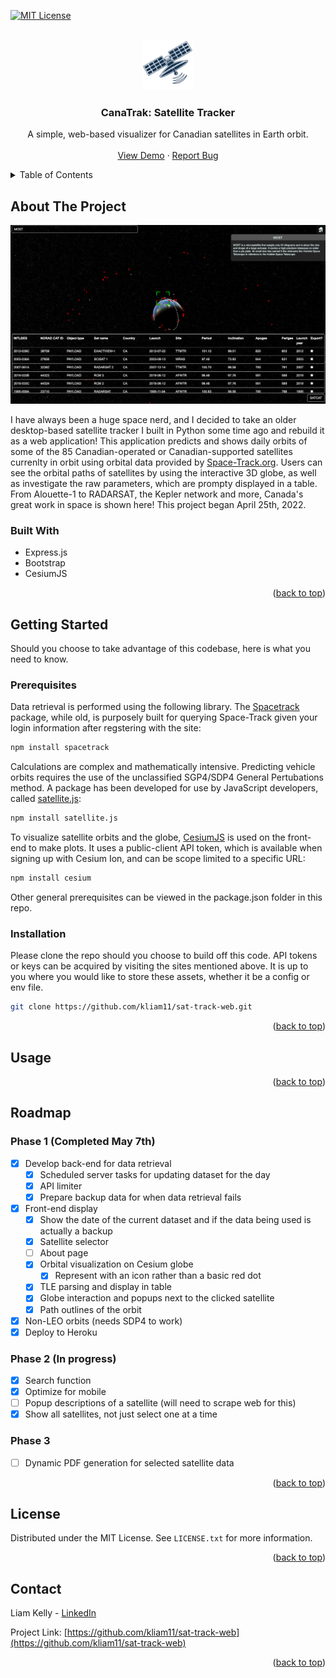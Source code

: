 <div id="top"></div>

<!-- PROJECT SHIELDS -->
<!--
*** I'm using markdown "reference style" links for readability.
*** Reference links are enclosed in brackets [ ] instead of parentheses ( ).
*** See the bottom of this document for the declaration of the reference variables
*** for contributors-url, forks-url, etc. This is an optional, concise syntax you may use.
*** https://www.markdownguide.org/basic-syntax/#reference-style-links
-->
[![MIT License][license-shield]][license-url]



<!-- PROJECT LOGO -->
<br />
<div align="center">
  <a href="https://github.com/kliam11/sat-tracker-web">
    <img src="public/img/logo.png" alt="Logo" width="80" height="80">
  </a>

<h3 align="center">CanaTrak: Satellite Tracker</h3>

  <p align="center">
    A simple, web-based visualizer for Canadian satellites in Earth orbit. 
    <br />
    <br />
    <a href="https://canatrak.herokuapp.com/">View Demo</a>
    ·
    <a href="https://github.com/kliam11/sat-tracker-web/issues">Report Bug</a>
  </p>
</div>



<!-- TABLE OF CONTENTS -->
<details>
  <summary>Table of Contents</summary>
  <ol>
    <li>
      <a href="#about-the-project">About The Project</a>
      <ul>
        <li><a href="#built-with">Built With</a></li>
      </ul>
    </li>
    <li>
      <a href="#getting-started">Getting Started</a>
      <ul>
        <li><a href="#prerequisites">Prerequisites</a></li>
        <li><a href="#installation">Installation</a></li>
      </ul>
    </li>
    <li><a href="#usage">Usage</a></li>
    <li><a href="#roadmap">Roadmap</a></li>
    <li><a href="#license">License</a></li>
    <li><a href="#contact">Contact</a></li>
  </ol>
</details>



<!-- ABOUT THE PROJECT -->
## About The Project

![CanaTrak Screen Shot][product-screenshot]

I have always been a huge space nerd, and I decided to take an older desktop-based satellite tracker I built in Python some time ago and rebuild
it as a web application! This application predicts and shows daily orbits of some of the 85 Canadian-operated or Canadian-supported satellites currenlty in orbit using orbital data provided by [Space-Track.org](https://www.space-track.org/). Users can see the orbital paths of satellites by using the interactive 3D globe, as well as investigate the raw parameters, which are prompty displayed in a table. From Alouette-1 to RADARSAT, the Kepler network and more, Canada's great work in space is shown here! This project began April 25th, 2022. 

### Built With

* Express.js 
* Bootstrap 
* CesiumJS 

<p align="right">(<a href="#top">back to top</a>)</p>



<!-- GETTING STARTED -->
## Getting Started

Should you choose to take advantage of this codebase, here is what you need to know. 

### Prerequisites

Data retrieval is performed using the following library. The [Spacetrack](https://www.npmjs.com/package/spacetrack) package, while old, is purposely built for querying Space-Track given your login information after regstering with the site: 
  ```sh
  npm install spacetrack 
  ```

Calculations are complex and mathematically intensive. Predicting vehicle orbits requires the use of the unclassified SGP4/SDP4 General Pertubations method. A package has been developed for use by JavaScript developers, called [satellite.js](https://github.com/shashwatak/satellite-js): 
  ```sh 
  npm install satellite.js 
  ```
  
To visualize satellite orbits and the globe, [CesiumJS](https://cesium.com/platform/cesiumjs/) is used on the front-end to make plots. It uses a public-client API token, which is available when signing up with Cesium Ion, and can be scope limited to a specific URL: 
```sh 
npm install cesium
  ```
  
Other general prerequisites can be viewed in the package.json folder in this repo. 

### Installation

Please clone the repo should you choose to build off this code. API tokens or keys can be acquired by visiting the sites mentioned above. It is up to you where you would like to store these assets, whether it be a config or env file. 
   ```sh
   git clone https://github.com/kliam11/sat-track-web.git
   ```

<p align="right">(<a href="#top">back to top</a>)</p>



<!-- USAGE EXAMPLES -->
## Usage

<!--_For more examples, please refer to the [Documentation](https://example.com)_ 
### FAQ 
Realtime? No 

view about.html page... 

-->

<p align="right">(<a href="#top">back to top</a>)</p>       



<!-- ROADMAP -->
## Roadmap

### Phase 1 (Completed May 7th)
- [x] Develop back-end for data retrieval 
    - [x] Scheduled server tasks for updating dataset for the day 
    - [x] API limiter 
    - [x] Prepare backup data for when data retrieval fails 
- [x] Front-end display 
    - [x] Show the date of the current dataset and if the data being used is actually a backup 
    - [x] Satellite selector 
    - [ ] About page 
    - [x] Orbital visualization on Cesium globe  
      - [x] Represent with an icon rather than a basic red dot 
    - [x] TLE parsing and display in table 
    - [x] Globe interaction and popups next to the clicked satellite
    - [x] Path outlines of the orbit  
- [x] Non-LEO orbits (needs SDP4 to work) 
- [x] Deploy to Heroku 

### Phase 2 (In progress) 
- [x] Search function 
- [x] Optimize for mobile
- [ ] Popup descriptions of a satellite (will need to scrape web for this) 
- [x] Show all satellites, not just select one at a time 

### Phase 3 
- [ ] Dynamic PDF generation for selected satellite data 

<!-- See the [open issues](https://github.com/kliam11/sat-track-web/issues) for a full list of proposed features (and known issues). --> 

<p align="right">(<a href="#top">back to top</a>)</p>



<!-- LICENSE -->
## License

Distributed under the MIT License. See `LICENSE.txt` for more information.

<p align="right">(<a href="#top">back to top</a>)</p>



<!-- CONTACT -->
## Contact

Liam Kelly - [LinkedIn][linkedin-url]

Project Link: [https://github.com/kliam11/sat-track-web](https://github.com/kliam11/sat-track-web)

<p align="right">(<a href="#top">back to top</a>)</p>


<!-- MARKDOWN LINKS & IMAGES -->
<!-- https://www.markdownguide.org/basic-syntax/#reference-style-links -->
[license-shield]: https://camo.githubusercontent.com/111148992d0253f8d5e36b62087d48a9eabb1d7244b2b7316214f47d5c9a8781/68747470733a2f2f696d672e736869656c64732e696f2f6769746875622f6c6963656e73652f6f74686e65696c647265772f426573742d524541444d452d54656d706c6174652e7376673f7374796c653d666f722d7468652d6261646765
[license-url]: https://github.com/kliam11/sat-tracker-web/blob/main/LICENSE
[linkedin-shield]: https://img.shields.io/badge/-LinkedIn-black.svg?style=for-the-badge&logo=linkedin&colorB=555
[linkedin-url]: https://linkedin.com/in/liamakelly
[product-screenshot]: example.png
